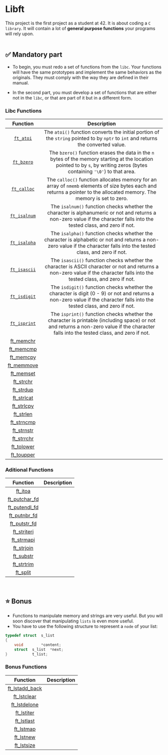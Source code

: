 # Libft

This project is the first project as a student at 42. It is about coding a `C library`. It will contain a lot of **general purpose functions** your programs will rely upon.
<br>
<br>

## ✅ Mandatory part

- To begin, you must redo a set of functions from the `libc`. Your functions will have the same prototypes and implement the same behaviors as the originals. They must comply with the way they are defined in their manual.

- In the second part, you must develop a set of functions that are either not in the `libc`, or that are part of it but in a different form.


### Libc Functions

| Function | Description |
| :------: | :---------: |
| [`ft_atoi`](https://github.com/daniele-frade/42sp-cursus/blob/main/libft/ft_atoi.c) | The  `atoi()` function converts the initial portion of the `string` pointed to by `nptr` to `int` and returns the converted value. |
| [`ft_bzero`](https://github.com/daniele-frade/42sp-cursus/blob/main/libft/ft_bzero.c) | The `bzero()` function  erases the data in the `n` bytes of the memory starting at the location pointed to by `s`, by writing zeros (bytes containing `'\0'`) to that area. |
| [`ft_calloc`](https://github.com/daniele-frade/42sp-cursus/blob/main/libft/ft_calloc.c) | The `calloc()` function allocates memory for an array of `nmemb` elements of size bytes each and returns a pointer to the allocated memory. The memory is set to zero. |
| [`ft_isalnum`](https://github.com/daniele-frade/42sp-cursus/blob/main/libft/ft_isalnum.c) | The `isalnum()` function checks whether the character is alphanumeric or not and returns a non-zero value if the character falls into the tested class, and zero if not. |
| [`ft_isalpha`](https://github.com/daniele-frade/42sp-cursus/blob/main/libft/ft_isalpha.c) | The `isalpha()` function checks whether the character is alphabetic or not and returns a non-zero value if the character falls into the tested class, and zero if not. |
| [`ft_isascii`](https://github.com/daniele-frade/42sp-cursus/blob/main/libft/ft_isascii.c) | The `isascii()` function checks whether the character is ASCII character or not and returns a non-zero value if the character falls into the tested class, and zero if not. |
| [`ft_isdigit`](https://github.com/daniele-frade/42sp-cursus/blob/main/libft/ft_isdigit.c) | The `isdigit()` function checks whether the character is digit (0 - 9) or not and returns a non-zero value if the character falls into the tested class, and zero if not. |
| [`ft_isprint`](https://github.com/daniele-frade/42sp-cursus/blob/main/libft/ft_isprint.c) | The `isprint()` function checks whether the character is printable (including space) or not and returns a non-zero value if the character falls into the tested class, and zero if not. |
| [ft_memchr](https://github.com/daniele-frade/42sp-cursus/blob/main/libft/ft_memchr.c) |  |
| [ft_memcmp](https://github.com/daniele-frade/42sp-cursus/blob/main/libft/ft_memcmp.c) |  |
| [ft_memcpy](https://github.com/daniele-frade/42sp-cursus/blob/main/libft/ft_memcpy.c) |  |
| [ft_memmove](https://github.com/daniele-frade/42sp-cursus/blob/main/libft/ft_memmove.c) |  |
| [ft_memset](https://github.com/daniele-frade/42sp-cursus/blob/main/libft/ft_memset.c) |  |
| [ft_strchr](https://github.com/daniele-frade/42sp-cursus/blob/main/libft/ft_strchr.c) |  |
| [ft_strdup](https://github.com/daniele-frade/42sp-cursus/blob/main/libft/ft_strdup.c) |  |
| [ft_strlcat](https://github.com/daniele-frade/42sp-cursus/blob/main/libft/ft_strlcat.c) |  |
| [ft_strlcpy](https://github.com/daniele-frade/42sp-cursus/blob/main/libft/ft_strlcpy.c) |  |
| [ft_strlen](https://github.com/daniele-frade/42sp-cursus/blob/main/libft/ft_strlen.c) |  |
| [ft_strncmp](https://github.com/daniele-frade/42sp-cursus/blob/main/libft/ft_strncmp.c) |  |
| [ft_strnstr](https://github.com/daniele-frade/42sp-cursus/blob/main/libft/ft_strnstr.c) |  |
| [ft_strrchr](https://github.com/daniele-frade/42sp-cursus/blob/main/libft/ft_strrchr.c) |  |
| [ft_tolower](https://github.com/daniele-frade/42sp-cursus/blob/main/libft/ft_tolower.c) |  |
| [ft_toupper](https://github.com/daniele-frade/42sp-cursus/blob/main/libft/ft_toupper.c) |  |

### Aditional Functions

| Function | Description |
| :------: | :---------: |
| [ft_itoa](https://github.com/daniele-frade/42sp-cursus/blob/main/libft/ft_itoa.c) |  |
| [ft_putchar_fd](https://github.com/daniele-frade/42sp-cursus/blob/main/libft/ft_putchar_fd.c) |  |
| [ft_putendl_fd](https://github.com/daniele-frade/42sp-cursus/blob/main/libft/ft_putendl_fd.c) |  |
| [ft_putnbr_fd](https://github.com/daniele-frade/42sp-cursus/blob/main/libft/ft_putnbr_fd.c) |  |
| [ft_putstr_fd](https://github.com/daniele-frade/42sp-cursus/blob/main/libft/ft_putstr_fd.c) |  |
| [ft_striteri](https://github.com/daniele-frade/42sp-cursus/blob/main/libft/ft_striteri.c) |  |
| [ft_strmapi](https://github.com/daniele-frade/42sp-cursus/blob/main/libft/ft_strmapi.c) |  |
| [ft_strjoin](https://github.com/daniele-frade/42sp-cursus/blob/main/libft/ft_strjoin.c) |  |
| [ft_substr](https://github.com/daniele-frade/42sp-cursus/blob/main/libft/ft_substr.c) |  |
| [ft_strtrim](https://github.com/daniele-frade/42sp-cursus/blob/main/libft/ft_strtrim.c) |  |
| [ft_split](https://github.com/daniele-frade/42sp-cursus/blob/main/libft/ft_split.c) |  |
<br>

## ⭐ Bonus

- Functions to manipulate memory and strings are very useful. But you will soon discover that manipulating `lists` is even more useful.
- You have to use the following structure to represent a `node` of your list:

```C
typedef	struct	s_list
{
	void		*content;
	struct	s_list	*next;
}			t_list;

```
### Bonus Functions

| Function | Description |
| :------: | :---------: |
| [ft_lstadd_back](https://github.com/daniele-frade/42sp-cursus/blob/main/libft/ft_lstadd_back_bonus.c) |  |
| [ft_lstclear](https://github.com/daniele-frade/42sp-cursus/blob/main/libft/ft_lstclear_bonus.c) | |
| [ft_lstdelone](https://github.com/daniele-frade/42sp-cursus/blob/main/libft/ft_lstdelone_bonus.c) |  |
| [ft_lstiter](https://github.com/daniele-frade/42sp-cursus/blob/main/libft/ft_lstiter_bonus.c) |  |
| [ft_lstlast](https://github.com/daniele-frade/42sp-cursus/blob/main/libft/ft_lstlast_bonus.c) |  |
| [ft_lstmap](https://github.com/daniele-frade/42sp-cursus/blob/main/libft/ft_lstmap_bonus.c) |  |
| [ft_lstnew](https://github.com/daniele-frade/42sp-cursus/blob/main/libft/ft_lstnew_bonus.c) |  |
| [ft_lstsize](https://github.com/daniele-frade/42sp-cursus/blob/main/libft/ft_lstsize_bonus.c) |  |
